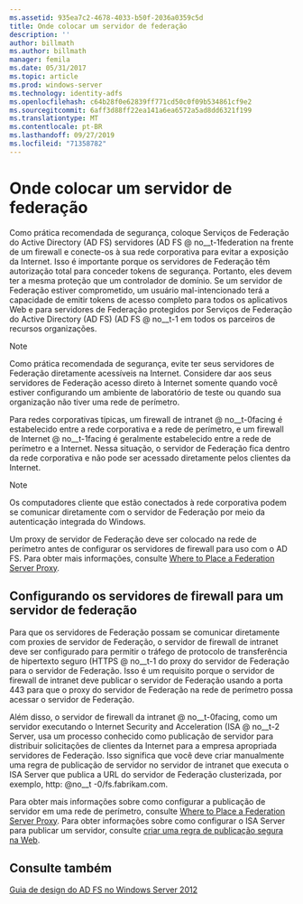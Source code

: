 ```yaml
---
ms.assetid: 935ea7c2-4678-4033-b50f-2036a0359c5d
title: Onde colocar um servidor de federação
description: ''
author: billmath
ms.author: billmath
manager: femila
ms.date: 05/31/2017
ms.topic: article
ms.prod: windows-server
ms.technology: identity-adfs
ms.openlocfilehash: c64b28f0e62839ff771cd50c0f09b534861cf9e2
ms.sourcegitcommit: 6aff3d88ff22ea141a6ea6572a5ad8dd6321f199
ms.translationtype: MT
ms.contentlocale: pt-BR
ms.lasthandoff: 09/27/2019
ms.locfileid: "71358782"
---
```

# <a name="where-to-place-a-federation-server"></a>Onde colocar um servidor de federação

Como prática recomendada de segurança, coloque Serviços de Federação do Active Directory (AD FS) servidores \(AD FS @ no__t-1federation na frente de um firewall e conecte-os à sua rede corporativa para evitar a exposição da Internet. Isso é importante porque os servidores de Federação têm autorização total para conceder tokens de segurança. Portanto, eles devem ter a mesma proteção que um controlador de domínio. Se um servidor de Federação estiver comprometido, um usuário mal-intencionado terá a capacidade de emitir tokens de acesso completo para todos os aplicativos Web e para servidores de Federação protegidos por Serviços de Federação do Active Directory (AD FS) \(AD FS @ no__t-1 em todos os parceiros de recursos organizações.  
  
> [!NOTE]  
> Como prática recomendada de segurança, evite ter seus servidores de Federação diretamente acessíveis na Internet. Considere dar aos seus servidores de Federação acesso direto à Internet somente quando você estiver configurando um ambiente de laboratório de teste ou quando sua organização não tiver uma rede de perímetro.  
  
Para redes corporativas típicas, um firewall de intranet @ no__t-0facing é estabelecido entre a rede corporativa e a rede de perímetro, e um firewall de Internet @ no__t-1facing é geralmente estabelecido entre a rede de perímetro e a Internet. Nessa situação, o servidor de Federação fica dentro da rede corporativa e não pode ser acessado diretamente pelos clientes da Internet.  
  
> [!NOTE]  
> Os computadores cliente que estão conectados à rede corporativa podem se comunicar diretamente com o servidor de Federação por meio da autenticação integrada do Windows.  
  
Um proxy de servidor de Federação deve ser colocado na rede de perímetro antes de configurar os servidores de firewall para uso com o AD FS. Para obter mais informações, consulte [Where to Place a Federation Server Proxy](Where-to-Place-a-Federation-Server-Proxy.md).  
  
## <a name="configuring-your-firewall-servers-for-a-federation-server"></a>Configurando os servidores de firewall para um servidor de federação  
Para que os servidores de Federação possam se comunicar diretamente com proxies de servidor de Federação, o servidor de firewall de intranet deve ser configurado para permitir o tráfego de protocolo de transferência de hipertexto seguro \(HTTPS @ no__t-1 do proxy do servidor de Federação para o servidor de Federação. Isso é um requisito porque o servidor de firewall de intranet deve publicar o servidor de Federação usando a porta 443 para que o proxy do servidor de Federação na rede de perímetro possa acessar o servidor de Federação.  
  
Além disso, o servidor de firewall da intranet @ no__t-0facing, como um servidor executando o Internet Security and Acceleration \(ISA @ no__t-2 Server, usa um processo conhecido como publicação de servidor para distribuir solicitações de clientes da Internet para a empresa apropriada servidores de Federação. Isso significa que você deve criar manualmente uma regra de publicação de servidor no servidor de intranet que executa o ISA Server que publica a URL do servidor de Federação clusterizada, por exemplo, http: @no__t -0\/fs.fabrikam.com.  
  
Para obter mais informações sobre como configurar a publicação de servidor em uma rede de perímetro, consulte [Where to Place a Federation Server Proxy](Where-to-Place-a-Federation-Server-Proxy.md). Para obter informações sobre como configurar o ISA Server para publicar um servidor, consulte [criar uma regra de publicação segura na Web](https://go.microsoft.com/fwlink/?LinkId=75182).  
  
## <a name="see-also"></a>Consulte também
[Guia de design do AD FS no Windows Server 2012](AD-FS-Design-Guide-in-Windows-Server-2012.md)
